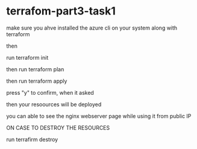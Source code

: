 # terrafom-part3-task1

make sure you ahve installed the azure cli on your system along with terraform

then 

run terraform init

then
run terraform plan

then
run terraform apply

press "y" to confirm, when it asked

then your resoources will be deployed

you can able to see the nginx webserver page while using it from public IP


ON CASE TO DESTROY THE RESOURCES

run terrafirm destroy

